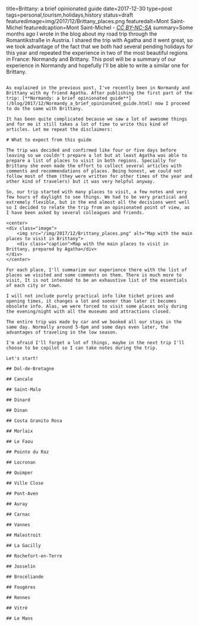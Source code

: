 title=Brittany: a brief opinionated guide
date=2017-12-30
type=post
tags=personal,tourism,holidays,history
status=draft
featuredimage=img/2017/12/Brittany_places.png
featuredalt=Mont Saint-Michel
featuredcaption=Mont Saint-Michel - <a href="http://creativecommons.org/licenses/by-nc-sa/3.0/"><i>CC BY-NC-SA</i></a>
summary=Some months ago I wrote in the blog about my road trip through the Romantikstraße in Austria. I shared the trip with Agatha and it went great, so we took advantage of the fact that we both had several pending holidays for this year and repeated the experience in two of the most beautiful regions in France: Normandy and Brittany. This post will be a summary of our experience in Normandy and hopefully I'll be able to write a similar one for Brittany.
~~~~~~

As explained in the previous post, I've recently been in Normandy and Brittany with my friend Agatha. After publishing the first part of the trip: [**Normandy: a brief opinionated guide**](/blog/2017/12/Normandy_a_brief_opinionated_guide.html) now I proceed to do the same with Brittany.

It has been quite complicated because we saw a lot of awesome things and for me it still takes a lot of time to write this kind of articles. Let me repeat the disclaimers:

# What to expect from this guide

The trip was decided and confirmed like four or five days before leaving so we couldn't prepare a lot but at least Agatha was able to prepare a list of places to visit in both regions. Specially for Brittany she even made the effort to collect several articles with comments and recommendations of places. Being honest, we could not follow most of them (they were written for other times of the year and other kind of travelers) but it was very helpful anyway.

So, our trip started with many places to visit, a few notes and very few hours of daylight to see things. We had to be very practical and extremely flexible, but in the end almost all the decisions went well so I decided to relate the trip from an opinionated point of view, as I have been asked by several colleagues and friends.

<center>
<div class="image">
    <img src="/img/2017/12/Brittany_places.png" alt="Map with the main places to visit in Brittany">
    <div class="caption">Map with the main places to visit in Brittany, prepared by Agatha</div>
</div>
</center>

For each place, I'll summarize our experience there with the list of places we visited and some comments on them. There is much more to visit, It is not intended to be an exhaustive list of the essentials of each city or town.

I will not include purely practical info like ticket prices and opening times, it changes a lot and sooner than later it becomes obsolete info. Alas, we were forced to visit some places only during the evening/night with all the museums and attractions closed.

The entire trip was made by car and we booked all our stays in the same day. Normally around 5-6pm and some days even later, the advantages of traveling in the low season.

I'm afraid I'll forget a lot of things, maybe in the next trip I'll choose to be copilot so I can take notes during the trip.

Let's start!

## Dol-de-Bretagne

## Cancale

## Saint-Malo

## Dinard

## Dinan

## Costa Granito Rosa

## Morlaix

## Le Faou

## Pointe du Raz

## Locronan

## Quimper

## Ville Close

## Pont-Aven

## Auray

## Carnac

## Vannes

## Malestroit

## La Gacilly

## Rochefort-en-Terre

## Josselin

## Brocéliande

## Fougères

## Rennes

## Vitré

## Le Mans
